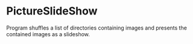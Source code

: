 # PictureSlideShow
Program shuffles a list of directories containing images and presents the contained images as a slideshow.
